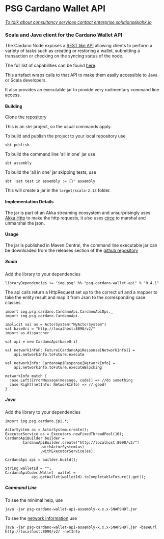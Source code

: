 # PSG Cardano Wallet API

_[To talk about consultancy services contact enterprise.solutions@iohk.io](mailto:enterprise.solutions@iohk.io)_
### Scala and Java client for the Cardano Wallet API

The Cardano Node exposes a [REST like API](https://github.com/input-output-hk/cardano-wallet) 
allowing clients to perform a variety of tasks such as creating or restoring a wallet, submitting 
a transaction or checking on the syncing status of the node.

The full list of capabilities can be found [here](https://input-output-hk.github.io/cardano-wallet/api/edge/). 
     
This artefact wraps calls to that API to make them easily accessible to Java or Scala developers.

It also provides an executable jar to provide very rudimentary command line access. 


#### Building 

Clone the [repository](https://github.com/input-output-hk/psg-cardano-wallet-api) 

This is an `sbt` project, so the usual commands apply. 

To build and publish the project to your local repository use 

`sbt publish`

To build the command line 'all in one' jar use

`sbt assembly`  

To build the 'all in one' jar skipping tests, use

`sbt 'set test in assembly := {}' assembly`

This will create a jar in the `target/scala-2.13` folder. 

#### Implementation Details

The jar is part of an Akka streaming ecosystem and unsurprisingly uses [Akka Http](https://doc.akka.io/docs/akka-http/current/introduction.html) to make the http requests, 
it also uses [circe](https://circe.github.io/circe/) to marshal and unmarshal the json.

#### Usage 

The jar is published in Maven Central, the command line executable jar can be downloaded from the releases section 
of the [github repository](https://github.com/input-output-hk/psg-cardano-wallet-api)
    
##### Scala

Add the library to your dependencies 

`libraryDependencies += "iog.psg" %% "psg-cardano-wallet-api" % "0.4.1"`

The api calls return a HttpRequest set up to the correct url and a mapper to take the entity result and 
map it from Json to the corresponding case classes.

```
import iog.psg.cardano.CardanoApi.CardanoApiOps._
import iog.psg.cardano.CardanoApi._

implicit val as = ActorSystem("MyActorSystem")
val baseUri = "http://localhost:8090/v2/"
import as.dispatcher

val api = new CardanoApi(baseUri)

val networkInfoF: Future[CardanoApiResponse[NetworkInfo]] =
    api.networkInfo.toFuture.execute

val networkInfo: CardanoApiResponse[NetworkInfo] =
    api.networkInfo.toFuture.executeBlocking

networkInfo match {
  case Left(ErrorMessage(message, code)) => //do something
  case Right(netInfo: NetworkInfo) => // good! 
}
```
 
##### Java

Add the library to your dependencies

```
import iog.psg.cardano.jpi.*;

ActorSystem as = ActorSystem.create();
ExecutorService es = Executors.newFixedThreadPool(10);
CardanoApiBuilder builder =
        CardanoApiBuilder.create("http://localhost:8090/v2/")
                .withActorSystem(as)
                .withExecutorService(es);

CardanoApi api = builder.build();

String walletId = "";
CardanoApiCodec.Wallet  wallet =
            api.getWallet(walletId).toCompletableFuture().get();

```

##### Command Line 

To see the minimal help, use    

`java -jar psg-cardano-wallet-api-assembly-x.x.x-SNAPSHOT.jar`

To see the [network information](https://input-output-hk.github.io/cardano-wallet/api/edge/#tag/Network) use 

`java -jar psg-cardano-wallet-api-assembly-x.x.x-SNAPSHOT.jar -baseUrl http://localhost:8090/v2/ -netInfo`
  
   